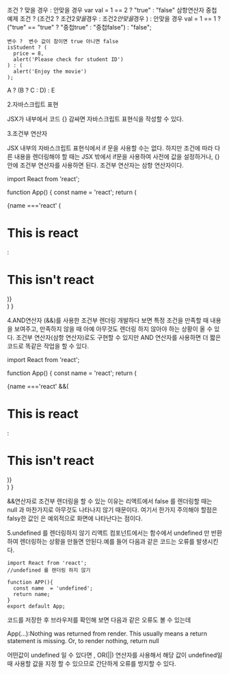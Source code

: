 조건 ? 맞을 경우 : 안맞을 경우
var val = 1 == 2 ? "true" : "false"
삼항연산자 중첩 예제
조건 ? (조건2 ? 조건2*맞을*경우 : 조건2*안맞을*경우 ) : 안맞을 경우
val = 1 == 1 ? ("true" == "true" ? "중첩true" : "중첩false") : "false";

```
변수 ?  변수 값이 참이면 true 아니면 false
isStudent ? (
  price = 8,
  alert('Please check for student ID')
) : (
  alert('Enjoy the movie')
);
```

A ? (B ? C : D) : E

2.자바스크립트 표현

JSX가 내부에서 코드 {} 감싸면 자바스크립트 표현식을 작성할 수 있다.

3.조건부 연산자

JSX 내부의 자바스크립트 표현식에서 if 문을 사용할 수는 없다.
하지만 조건에 따라 다른 내용을 렌더링해야 할 때는 JSX 밖에서 if문을
사용하여 사전에 값을 설정하거나, {} 안에 조건부 연산자를 사용하면 된다.
조건부 연산자는 삼항 연산자이다.

import React from 'react';

function App() {
const name = 'react';
return (

<div>
{name ==='react' (<h1>This is react</h1> :<h1>This isn't react</h1>)}
</div>
)
}

4.AND연산자 (&&)를 사용한 조건부 렌더링
개발하다 보면 특정 조건을 만족할 때 내용을 보여주고, 만족하지 않을 때
아예 아무것도 렌더링 하지 않아야 하는 상황이 올 수 있다.
조건부 연산자(삼항 연산자)로도 구현할 수 있지만 AND 연산자를 사용하면 더 짧은코드로 똑같은 작업을 할 수 있다.

import React from 'react';

function App() {
const name = 'react';
return (

<div>
{name ==='react' &&(<h1>This is react</h1> :<h1>This isn't react</h1>)}
</div>
)
}

&&연산자로 조건부 렌더링을 할 수 있는 이유는 리액트에서 false 를
렌더링할 때는 null 과 마찬가지로 아무것도 나타나지 않기 때문이다.
여기서 한가지 주의해야 할점은 falsy한 값인 은 예외적으로 화면에 나타난다는 점이다.

5.undefined 를 렌더링하지 않기
리액트 컴포넌트에서는 함수에서 undefined 만 반환하여 렌더링하는 상황을 만들면 안된다.예를 들어 다음과 같은 코드는 오류를 발생시킨다.

```
import React from 'react';
//undefined 를 렌더링 하지 않기

function APP(){
  const name  = 'undefined';
  return name;
}
export default App;
```

코드를 저장한 후 브라우저를 확인해 보면 다음과 같은 오류도 볼 수 있는데

App(...):Nothing was returned from render. This usually means a return statement is missing. Or, to render nothing, return null

어떤값이 undefined 일 수 있다면 , OR(||) 연산자를 사용해서 해당 값이 undefined일때 사용할 값을 지정 할 수 있으므로 간단하게 오류를 방지할 수 있다.
